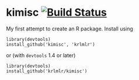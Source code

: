 kimisc [![Build Status](https://travis-ci.org/krlmlr/kimisc.png?branch=master)](https://travis-ci.org/krlmlr/kimisc)
======

My first attempt to create an R package. Install using

```
library(devtools)
install_github('kimisc', 'krlmlr')
```

or (with `devtools` 1.4 or later)

```
library(devtools)
install_github('krlmlr/kimisc')
```
